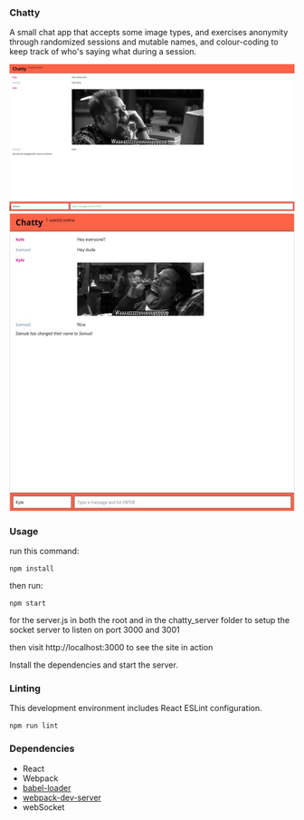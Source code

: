 ### Chatty


A small chat app that accepts some image types, and exercises anonymity through randomized sessions and mutable names, and colour-coding to keep track of who's saying what during a session.

![chat on pc](docs/fullscreen-img.jpg)
![chat on mobile](docs/mobile-img.jpg)


### Usage

run this command:
```
npm install
```
then run:
```
npm start
```
for the server.js in both the root and in the chatty_server folder to setup the socket server to listen on port 3000 and 3001

then visit http://localhost:3000 to see the site in action

Install the dependencies and start the server.

### Linting

This development environment includes React ESLint configuration.

```
npm run lint
```

### Dependencies

* React
* Webpack
* [babel-loader](https://github.com/babel/babel-loader)
* [webpack-dev-server](https://github.com/webpack/webpack-dev-server)
* webSocket
